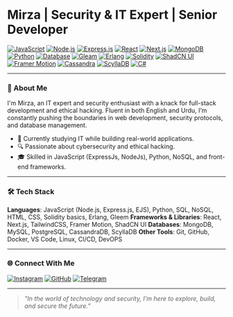 # Mirza | Security & IT Expert | Senior Developer

[![JavaScript](https://img.shields.io/badge/JavaScript-ES6%2B-yellow.svg)](https://developer.mozilla.org/en-US/docs/Web/JavaScript)
[![Node.js](https://img.shields.io/badge/Node.js-16%2B-brightgreen.svg)](https://nodejs.org/)
[![Express.js](https://img.shields.io/badge/Express.js-4.0%2B-lightgrey.svg)](https://expressjs.com/)
[![React](https://img.shields.io/badge/React-17%2B-blue.svg)](https://reactjs.org/)
[![Next.js](https://img.shields.io/badge/Next.js-15%2B-black.svg)](https://nextjs.org/)
[![MongoDB](https://img.shields.io/badge/MongoDB-5.0-green.svg)](https://www.mongodb.com/)
[![Python](https://img.shields.io/badge/Python-3.9%2B-blue.svg)](https://www.python.org/)
[![Database](https://img.shields.io/badge/SQL-PostgreSQL%2C%20MySQL-blue.svg)](https://www.postgresql.org/)
[![Gleam](https://img.shields.io/badge/Gleam-0.29%2B-purple.svg)](https://gleam.run/)
[![Erlang](https://img.shields.io/badge/Erlang-OTP%2026-red.svg)](https://www.erlang.org/)
[![Solidity](https://img.shields.io/badge/Solidity-0.8%2B-black.svg)](https://soliditylang.org/)
[![ShadCN UI](https://img.shields.io/badge/ShadCN_UI-Components-green.svg)](https://ui.shadcn.com/)
[![Framer Motion](https://img.shields.io/badge/Framer%20Motion-6%2B-pink.svg)](https://www.framer.com/motion/)
[![Cassandra](https://img.shields.io/badge/Cassandra-4.0%2B-blue.svg)](https://cassandra.apache.org/)
[![ScyllaDB](https://img.shields.io/badge/ScyllaDB-5.2-blue.svg)](https://www.scylladb.com/)
[![C#](https://img.shields.io/badge/C%23-.NET%207%2B-blue.svg)](https://learn.microsoft.com/en-us/dotnet/csharp/)

---

### 👋 About Me

I'm Mirza, an IT expert and security enthusiast with a knack for full-stack development and ethical hacking. Fluent in both English and Urdu, I’m constantly pushing the boundaries in web development, security protocols, and database management.

- 💼 Currently studying IT while building real-world applications.
- 🔍 Passionate about cybersecurity and ethical hacking.
- 🎓 Skilled in JavaScript (ExpressJs, NodeJs), Python, NoSQL, and front-end frameworks.

---

### 🛠️ Tech Stack
**Languages**: JavaScript (Node.js, Express.js, EJS), Python, SQL, NoSQL, HTML, CSS, Solidity basics, Erlang, Gleem
**Frameworks & Libraries**: React, Next.js, TailwindCSS, Framer Motion, ShadCN UI
**Databases**: MongoDB, MySQL, PostgreSQL, CassandraDB, ScyllaDB
**Other Tools**: Git, GitHub, Docker, VS Code, Linux, CI/CD, DevOPS

---

### 🌐 Connect With Me

[![Instagram](https://img.shields.io/badge/Instagram-%40widefuck-ff69b4.svg?style=for-the-badge&logo=instagram)](https://instagram.com/widefuck)
[![GitHub](https://img.shields.io/badge/GitHub-%40Lettable-333333.svg?style=for-the-badge&logo=github)](https://github.com/Lettable)
[![Telegram](https://img.shields.io/badge/Telegram-%40mirzyave-0088cc.svg?style=for-the-badge&logo=telegram)](https://t.me/mirzyave)

---

> *"In the world of technology and security, I'm here to explore, build, and secure the future."*
